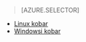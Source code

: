 > [AZURE.SELECTOR]
- [Linux kobar](../articles/hdinsight/hdinsight-hadoop-run-samples-linux.md)
- [Windowsi kobar](../articles/hdinsight/hdinsight-run-samples.md)
